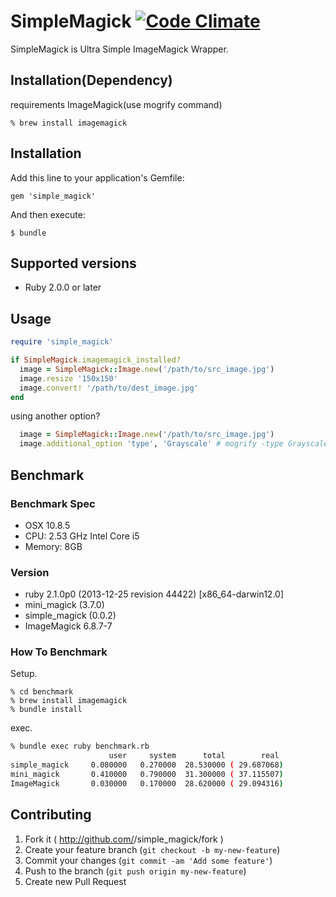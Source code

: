 # SimpleMagick [![Code Climate](https://codeclimate.com/github/sugamasao/simple_magick.png)](https://codeclimate.com/github/sugamasao/simple_magick)

SimpleMagick is Ultra Simple ImageMagick Wrapper.

## Installation(Dependency)

requirements ImageMagick(use mogrify command)

```
% brew install imagemagick
```

## Installation

Add this line to your application's Gemfile:

    gem 'simple_magick'

And then execute:

    $ bundle

## Supported versions

 - Ruby 2.0.0 or later

## Usage

```ruby
require 'simple_magick'

if SimpleMagick.imagemagick_installed?
  image = SimpleMagick::Image.new('/path/to/src_image.jpg')
  image.resize '150x150'
  image.convert! '/path/to/dest_image.jpg'
end
```

using another option?

```ruby
  image = SimpleMagick::Image.new('/path/to/src_image.jpg')
  image.additional_option 'type', 'Grayscale' # mogrify -type Grayscale /path/to/src_image.jpg
```

## Benchmark

### Benchmark Spec

- OSX 10.8.5
- CPU: 2.53 GHz Intel Core i5
- Memory: 8GB

### Version

- ruby 2.1.0p0 (2013-12-25 revision 44422) [x86_64-darwin12.0]
- mini_magick (3.7.0)
- simple_magick (0.0.2)
- ImageMagick 6.8.7-7

### How To Benchmark

Setup.

```
% cd benchmark
% brew install imagemagick
% bundle install
```

exec.

```sh
% bundle exec ruby benchmark.rb
                      user     system      total        real
simple_magick     0.080000   0.270000  28.530000 ( 29.687068)
mini_magick       0.410000   0.790000  31.300000 ( 37.115507)
ImageMagick       0.030000   0.170000  28.620000 ( 29.094316)
```

## Contributing

1. Fork it ( http://github.com/<my-github-username>/simple_magick/fork )
2. Create your feature branch (`git checkout -b my-new-feature`)
3. Commit your changes (`git commit -am 'Add some feature'`)
4. Push to the branch (`git push origin my-new-feature`)
5. Create new Pull Request
